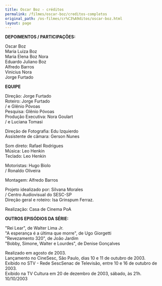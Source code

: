 ```yaml
---
title: Oscar Boz - créditos
permalink: /filmes/oscar-boz/creditos-completos
original_path: /os-filmes/cr%C3%A9ditos/oscar-boz.html
layout: page
---
```

**DEPOIMENTOS / PARTICIPAÇÕES:**

Oscar Boz\
Maria Luiza Boz\
Maria Elena Boz Nora\
Eduardo Juliano Boz\
Alfredo Barros\
Vinicius Nora\
Jorge Furtado

**EQUIPE**

Direção: Jorge Furtado\
Roteiro: Jorge Furtado\
/ e Glênio Póvoas\
Pesquisa: Glênio Póvoas\
Produção Executiva: Nora Goulart\
/ e Luciana Tomasi

Direção de Fotografia: Edu Izquierdo\
Assistente de câmara: Gerson Nunes

Som direto: Rafael Rodrigues\
Música: Leo Henkin\
Teclado: Leo Henkin

Motoristas: Hugo Biolo\
/ Ronaldo Oliveira

Montagem: Alfredo Barros

Projeto idealizado por: Silvana Morales\
/ Centro Audiovisual do SESC-SP\
Direção geral e roteiro: Isa Grinspum Ferraz.

Realização: Casa de Cinema PoA

**OUTROS EPISÓDIOS DA SÉRIE:**

"Rei Lear", de Walter Lima Jr.\
"A esperança é a última que morre", de Ugo Giorgetti\
"Revezamento 320", de João Jardim\
"Bobby, Simone, Walter e Lourdes", de Denise Gonçalves

Realizado em agosto de 2003.\
Lançamento no CineSesc, São Paulo, dias 10 e 11 de outubro de 2003.\
Exibido no STV - Rede SescSenac de Televisão, entre 10 e 16 de outubro de 2003.\
Exibido na TV Cultura em 20 de dezembro de 2003, sábado, às 21h.\
10/10/2003